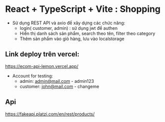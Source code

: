 # React + TypeScript + Vite : Shopping 
+ Sử dụng REST API và axio để xây dựng các chức năng:
    - login( customer, admin) : sử dụng jwt để authen
    - Hiển thị danh sách sản phẩm, search theo tên, filter theo category
    - Thêm sản phẩm vào giỏ hàng, lưu vào localstorage
      
## Link deploy trên vercel: 
https://ecom-api-lemon.vercel.app/
+ Account for testing: 
    - admin: admin@mail.com - admin123
    - customer: john@mail.com - changeme

## Api 
https://fakeapi.platzi.com/en/rest/products/
